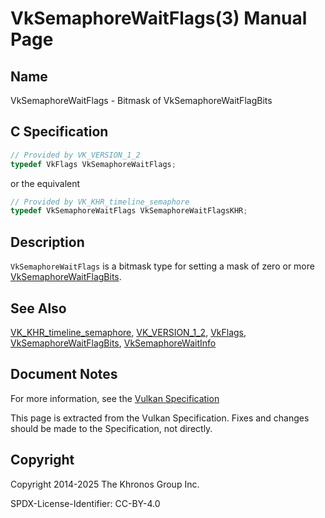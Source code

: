 # VkSemaphoreWaitFlags(3) Manual Page

## Name

VkSemaphoreWaitFlags - Bitmask of VkSemaphoreWaitFlagBits



## [](#_c_specification)C Specification

```c++
// Provided by VK_VERSION_1_2
typedef VkFlags VkSemaphoreWaitFlags;
```

or the equivalent

```c++
// Provided by VK_KHR_timeline_semaphore
typedef VkSemaphoreWaitFlags VkSemaphoreWaitFlagsKHR;
```

## [](#_description)Description

`VkSemaphoreWaitFlags` is a bitmask type for setting a mask of zero or more [VkSemaphoreWaitFlagBits](https://registry.khronos.org/vulkan/specs/latest/man/html/VkSemaphoreWaitFlagBits.html).

## [](#_see_also)See Also

[VK\_KHR\_timeline\_semaphore](https://registry.khronos.org/vulkan/specs/latest/man/html/VK_KHR_timeline_semaphore.html), [VK\_VERSION\_1\_2](https://registry.khronos.org/vulkan/specs/latest/man/html/VK_VERSION_1_2.html), [VkFlags](https://registry.khronos.org/vulkan/specs/latest/man/html/VkFlags.html), [VkSemaphoreWaitFlagBits](https://registry.khronos.org/vulkan/specs/latest/man/html/VkSemaphoreWaitFlagBits.html), [VkSemaphoreWaitInfo](https://registry.khronos.org/vulkan/specs/latest/man/html/VkSemaphoreWaitInfo.html)

## [](#_document_notes)Document Notes

For more information, see the [Vulkan Specification](https://registry.khronos.org/vulkan/specs/latest/html/vkspec.html#VkSemaphoreWaitFlags)

This page is extracted from the Vulkan Specification. Fixes and changes should be made to the Specification, not directly.

## [](#_copyright)Copyright

Copyright 2014-2025 The Khronos Group Inc.

SPDX-License-Identifier: CC-BY-4.0